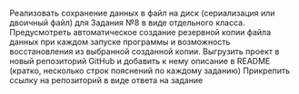 Реализовать сохранение данных в файл на диск (сериализация или двоичный файл) для Задания №8 в виде отдельного класса. Предусмотреть автоматическое создание резервной копии файла данных при каждом запуске программы и возможность восстановления из выбранной созданной копии.
Выгрузить проект в новый репозиторий GitHub и добавить к нему описание в README (кратко, несколько строк пояснений по каждому заданию)
Прикрепить ссылку на репозиторий в виде ответа на задание
